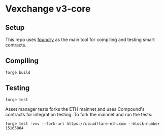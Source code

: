 # Vexchange v3-core

## Setup

This repo uses [foundry](https://github.com/foundry-rs/foundry)
as the main tool for compiling and testing smart contracts.

## Compiling

```shell
forge build
```

## Testing

```shell
forge test
```

Asset manager tests forks the ETH mainnet and uses Compound's contracts for 
integration testing.
To fork the mainnet and run the tests:

```shell
forge test -vvv --fork-url https://cloudflare-eth.com --block-number 15165804 
```
